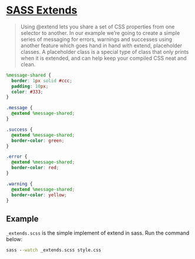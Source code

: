 # [SASS Extends](https://sass-lang.com/guide/#extend-inheritance)

> Using @extend lets you share a set of CSS properties from one selector to another. In our example we’re going to create a simple series of messaging for errors, warnings and successes using another feature which goes hand in hand with extend, placeholder classes. A placeholder class is a special type of class that only prints when it is extended, and can help keep your compiled CSS neat and clean.

```scss
%message-shared {
  border: 1px solid #ccc;
  padding: 10px;
  color: #333;
}

.message {
  @extend %message-shared;
}

.success {
  @extend %message-shared;
  border-color: green;
}

.error {
  @extend %message-shared;
  border-color: red;
}

.warning {
  @extend %message-shared;
  border-color: yellow;
}
```

## Example

`_extends.scss` is the simple implement of extend in sass. Run the command below:

```cmd
sass --watch _extends.scss style.css
```
